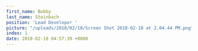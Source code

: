 ```yaml
---
first_name: Bobby
last_name: Steinbach
position: 'Lead Developer '
picture: "/uploads/2018/02/18/Screen Shot 2018-02-18 at 2.04.44 PM.png"
index: 1
date: 2018-02-18 04:57:39 +0000
---
```


